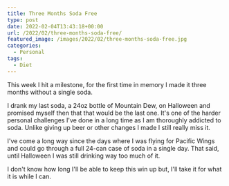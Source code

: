 ```yaml
---
title: Three Months Soda Free
type: post
date: 2022-02-04T13:43:18+00:00
url: /2022/02/three-months-soda-free/
featured_image: /images/2022/02/three-months-soda-free.jpg
categories:
  - Personal
tags:
  - Diet
---
```


This week I hit a milestone, for the first time in memory I made it three months without a single soda.

I drank my last soda, a 24oz bottle of Mountain Dew, on Halloween and promised myself then that that would be the last one. It's one of the harder personal challenges I've done in a long time as I am thoroughly addicted to soda. Unlike giving up beer or other changes I made I still really miss it.

I've come a long way since the days where I was flying for Pacific Wings and could go through a full 24-can case of soda in a single day. That said, until Halloween I was still drinking way too much of it.

I don't know how long I'll be able to keep this win up but, I'll take it for what it is while I can.
